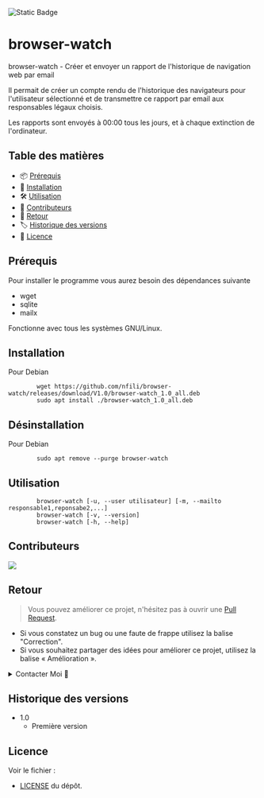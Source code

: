 ![Static Badge](https://img.shields.io/badge/Shell-bash-brightgreen?style=plastic&logo=linux)

# browser-watch
browser-watch - Créer et envoyer un rapport de l'historique de navigation web par email

Il  permait  de  créer un compte rendu de l'historique des navigateurs pour l'utilisateur sélectionné et de transmettre ce rapport par email aux responsables légaux choisis.

Les rapports sont envoyés à 00:00 tous les jours, et à chaque extinction de l'ordinateur.

## Table des matières

- 📦 [Prérequis](#prérequis)
- 🚀 [Installation](#installation)
- 🛠️ [Utilisation](#utilisation)
- 🤝 [Contributeurs](#contributeurs)
- 💬 [Retour](#retour)
- 🏷️ [Historique des versions](#historique-des-versions)
- 📝 [Licence](#licence)

## Prérequis

Pour installer le programme vous aurez besoin des dépendances suivante

* wget
* sqlite
* mailx

Fonctionne avec tous les systèmes GNU/Linux.

## Installation

Pour Debian
```
        wget https://github.com/nfili/browser-watch/releases/download/V1.0/browser-watch_1.0_all.deb
        sudo apt install ./browser-watch_1.0_all.deb
```
## Désinstallation

Pour Debian
```
        sudo apt remove --purge browser-watch
```
## Utilisation

```
        browser-watch [-u, --user utilisateur] [-m, --mailto responsable1,reponsabe2,...]
        browser-watch [-v, --version]
        browser-watch [-h, --help]
```
## Contributeurs

<a href="https://github.com/nfili/tri_photo/graphs/contributors">
  <img src="https://contrib.rocks/image?repo=nfili/tri_photo" />
</a>

## Retour

> Vous pouvez améliorer ce projet, n'hésitez pas à ouvrir une  [Pull Request](https://github.com/nfili/browser-watch/pulls).
- Si vous constatez un bug ou une faute de frappe utilisez la balise "Correction".
- Si vous souhaitez partager des idées pour améliorer ce projet, utilisez la balise « Amélioration ».

<details>
    <summary>Contacter Moi 📨</summary>

### Contact<!-- Required -->
Contactez-moi par e-mail: [nicolasfilippozzi@gmail.com](mailto:nicolasfilippozzi@gmail.com)
<!-- 
* nicolasfilippozzi@gmail.com
* Nicolas Filippozzi
-->
    
</details>

## Historique des versions

* 1.0
  * Première version 

## Licence

Voir le fichier :
* [LICENSE](./LICENSE) du dépôt.
